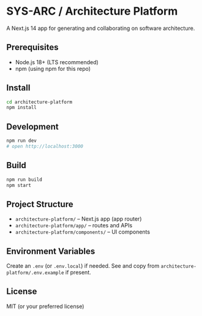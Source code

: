 # SYS-ARC / Architecture Platform

A Next.js 14 app for generating and collaborating on software architecture.

## Prerequisites
- Node.js 18+ (LTS recommended)
- npm (using npm for this repo)

## Install
```bash
cd architecture-platform
npm install
```

## Development
```bash
npm run dev
# open http://localhost:3000
```

## Build
```bash
npm run build
npm start
```

## Project Structure
- `architecture-platform/` – Next.js app (app router)
- `architecture-platform/app/` – routes and APIs
- `architecture-platform/components/` – UI components

## Environment Variables
Create an `.env` (or `.env.local`) if needed. See and copy from `architecture-platform/.env.example` if present.

## License
MIT (or your preferred license)
